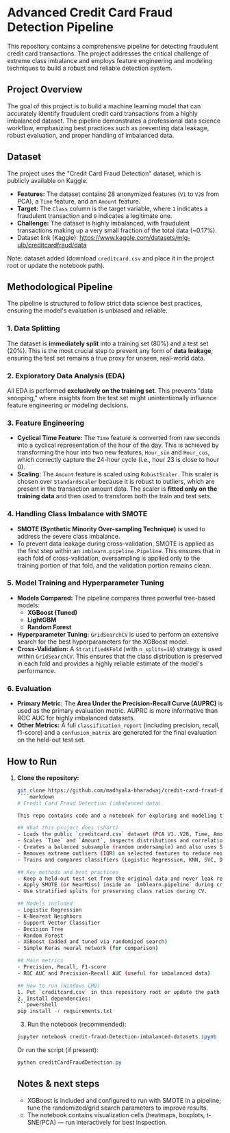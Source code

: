 # Advanced Credit Card Fraud Detection Pipeline

This repository contains a comprehensive pipeline for detecting fraudulent credit card transactions. The project addresses the critical challenge of extreme class imbalance and employs feature engineering and modeling techniques to build a robust and reliable detection system.

## Project Overview

The goal of this project is to build a machine learning model that can accurately identify fraudulent credit card transactions from a highly imbalanced dataset. The pipeline demonstrates a professional data science workflow, emphasizing best practices such as preventing data leakage, robust evaluation, and proper handling of imbalanced data.

## Dataset

The project uses the "Credit Card Fraud Detection" dataset, which is publicly available on Kaggle.

- **Features:** The dataset contains 28 anonymized features (`V1` to `V28` from PCA), a `Time` feature, and an `Amount` feature.
- **Target:** The `Class` column is the target variable, where `1` indicates a fraudulent transaction and `0` indicates a legitimate one.
- **Challenge:** The dataset is highly imbalanced, with fraudulent transactions making up a very small fraction of the total data (~0.17%).
- Dataset link (Kaggle): https://www.kaggle.com/datasets/mlg-ulb/creditcardfraud/data

Note: dataset added (download `creditcard.csv` and place it in the project root or update the notebook path).

## Methodological Pipeline

The pipeline is structured to follow strict data science best practices, ensuring the model's evaluation is unbiased and reliable.

### 1. Data Splitting
The dataset is **immediately split** into a training set (80%) and a test set (20%). This is the most crucial step to prevent any form of **data leakage**, ensuring the test set remains a true proxy for unseen, real-world data.

### 2. Exploratory Data Analysis (EDA)
All EDA is performed **exclusively on the training set**. This prevents "data snooping," where insights from the test set might unintentionally influence feature engineering or modeling decisions.

### 3. Feature Engineering
- **Cyclical Time Feature:** The `Time` feature is converted from raw seconds into a cyclical representation of the hour of the day. This is achieved by transforming the hour into two new features, `Hour_sin` and `Hour_cos`, which correctly capture the 24-hour cycle (i.e., hour 23 is close to hour 0).
- **Scaling:** The `Amount` feature is scaled using `RobustScaler`. This scaler is chosen over `StandardScaler` because it is robust to outliers, which are present in the transaction amount data. The scaler is **fitted only on the training data** and then used to transform both the train and test sets.

### 4. Handling Class Imbalance with SMOTE
- **SMOTE (Synthetic Minority Over-sampling Technique)** is used to address the severe class imbalance.
- To prevent data leakage during cross-validation, SMOTE is applied as the first step within an `imblearn.pipeline.Pipeline`. This ensures that in each fold of cross-validation, oversampling is applied only to the training portion of that fold, and the validation portion remains clean.

### 5. Model Training and Hyperparameter Tuning
- **Models Compared:** The pipeline compares three powerful tree-based models:
  - **XGBoost (Tuned)**
  - **LightGBM**
  - **Random Forest**
- **Hyperparameter Tuning:** `GridSearchCV` is used to perform an extensive search for the best hyperparameters for the XGBoost model.
- **Cross-Validation:** A `StratifiedKFold` (with `n_splits=10`) strategy is used within `GridSearchCV`. This ensures that the class distribution is preserved in each fold and provides a highly reliable estimate of the model's performance.

### 6. Evaluation
- **Primary Metric:** The **Area Under the Precision-Recall Curve (AUPRC)** is used as the primary evaluation metric. AUPRC is more informative than ROC AUC for highly imbalanced datasets.
- **Other Metrics:** A full `classification_report` (including precision, recall, f1-score) and a `confusion_matrix` are generated for the final evaluation on the held-out test set.

## How to Run

1.  **Clone the repository:**
    ```bash
    git clone https://github.com/madhyala-bharadwaj/credit-card-fraud-detection
    ````markdown
    # Credit Card Fraud Detection (imbalanced data)

    This repo contains code and a notebook for exploring and modeling the Kaggle "Credit Card Fraud Detection" dataset. The analysis focuses on handling extreme class imbalance and comparing sampling strategies and classifiers.

    ## What this project does (short)
    - Loads the public `creditcard.csv` dataset (PCA V1..V28, Time, Amount, Class).
    - Scales `Time` and `Amount`, inspects distributions and correlations.
    - Creates a balanced subsample (random undersample) and also uses SMOTE (oversampling) during CV.
    - Removes extreme outliers (IQR) on selected features to reduce noise.
    - Trains and compares classifiers (Logistic Regression, KNN, SVC, Decision Tree, Random Forest, and XGBoost). Also includes a simple neural network baseline.

    ## Key methods and best practices
    - Keep a held-out test set from the original data and never leak resampling into that test set.
    - Apply SMOTE (or NearMiss) inside an `imblearn.pipeline` during cross-validation to avoid data leakage.
    - Use stratified splits for preserving class ratios during CV.

    ## Models included
    - Logistic Regression
    - K-Nearest Neighbors
    - Support Vector Classifier
    - Decision Tree
    - Random Forest
    - XGBoost (added and tuned via randomized search)
    - Simple Keras neural network (for comparison)

    ## Main metrics
    - Precision, Recall, F1-score
    - ROC AUC and Precision-Recall AUC (useful for imbalanced data)

    ## How to run (Windows CMD)
    1. Put `creditcard.csv` in this repository root or update the path used in the notebook/script.
    2. Install dependencies:
    ```powershell
    pip install -r requirements.txt
    ```
    3. Run the notebook (recommended):
    ```powershell
    jupyter notebook credit-fraud-Detection-imbalanced-datasets.ipynb
    ```
    Or run the script (if present):
    ```powershell
    python creditCardFraudDetection.py
    ```

    ## Notes & next steps
    - XGBoost is included and configured to run with SMOTE in a pipeline; tune the randomized/grid search parameters to improve results.
    - The notebook contains visualization cells (heatmaps, boxplots, t-SNE/PCA) — run interactively for best inspection.

    ````
